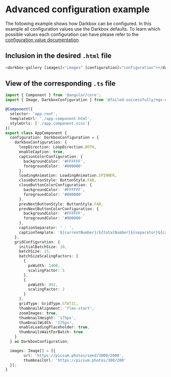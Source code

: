 # Advanced configuration example

The following example shows how Darkbox can be configured. In this example all configuration values use the Darkbox defaults. To learn which possible values each configuration can have please refer to the [configuration value documentation](../../README.md#Advanced-configuration).

## Inclusion in the desired `.html` file
```ts
<darkbox-gallery [images]="images" [configuration]="configuration"></darkbox-gallery>
```

## View of the corresponding `.ts` file
```ts
import { Component } from '@angular/core';
import { Image, DarkboxConfiguration } from '@failed-successfully/ngx-darkbox-gallery';

@Component({
  selector: 'app-root',
  templateUrl: './app.component.html',
  styleUrls: ['./app.component.scss']
})
export class AppComponent {
  configuration: DarkboxConfiguration = {
    darkboxConfiguration: {
      loopDirection: LoopDirection.BOTH,
      enableCaption: true,
      captionColorConfiguration: {
        backgroundColor: '#FFFFFF',
        foregroundColor: '#000000'
      },
      loadingAnimation: LoadingAnimation.SPINNER,
      closeButtonStyle: ButtonStyle.FAB,
      closeButtonColorConfiguration: {
        backgroundColor: '#FFFFFF',
        foregroundColor: '#000000'
      },
      prevNextButtonStyle: ButtonStyle.FAB,
      prevNextButtonColorConfiguration: {
        backgroundColor: '#FFFFFF',
        foregroundColor: '#000000'
      },
      captionSeparator: ' - ',
      captionTemplate: '${currentNumber}/${totalNumber}${separator}${caption}'
    },
    gridConfiguration: {
      initialBatchSize: 10,
      batchSize: 15,
      batchSizeScalingFactors: [
        {
          pxWidth: 1400,
          scalingFactor: 5
        },
        {
          pxWidth: 992,
          scalingFactor: 2
        }
      ],
      gridType: GridType.STATIC,
      thumbnailAlignment: 'flex-start',
      zoomImages: true,
      thumbnailHeight: '175px',
      thumbnailWidth: '175px',
      enableLoadingPlaceholder: true,
      thumbnailsWaitForBatch: true
    }
  } as DarkboxConfiguration;

  images: Image[] = [{
        url: 'https://picsum.photos/seed/3000/2000',
        thumbnailUrl: 'https://picsum.photos/300/200'
  }];
}
```
